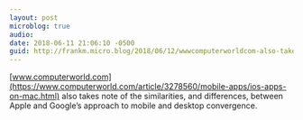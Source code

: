 ```yaml
---
layout: post
microblog: true
audio: 
date: 2018-06-11 21:06:10 -0500
guid: http://frankm.micro.blog/2018/06/12/wwwcomputerworldcom-also-takes.html
---
```

 [www.computerworld.com](https://www.computerworld.com/article/3278560/mobile-apps/ios-apps-on-mac.html) also takes note of the similarities, and differences, between Apple and Google’s approach to mobile and desktop convergence. 
